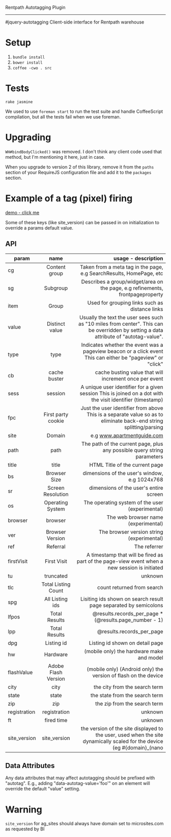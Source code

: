 Rentpath Autotagging Plugin
___________________________
#jquery-autotagging
Client-side interface for Rentpath warehouse

# Setup

1. `bundle install`
2. `bower install`
3. `coffee -cwo . src`

# Tests
`rake jasmine`

We used to use `foreman start` to run the test suite and handle CoffeeScript compilation, but all the tests fail when we use foreman.

# Upgrading
`WH#bindBodyClicked()` was removed. I don't think any client code used that method, but I'm mentioning it here, just in case.

When you upgrade to version 2 of this library, remove it from the `paths` section of your RequireJS configuration file and add it to the `packages` section.

# Example of a tag (pixel) firing
[demo - click me](http://wh.consumersource.com/wtd.gif?site=www.qa.apartmentguide.com&site_version=www.qa.apartmentguide.com_kilo&cg=home&path=%2F&ft=4040.750000043772&type=pageview&cb=0&sess=1401052257136.1408034329918&fpc=1401052257136&title=Apartments%20for%20Rent%20-%20Your%20Trusted%20Apartment%20Finder%20Tool%20at%20ApartmentGuide.com&bs=960x679&sr=1101x1713&os=Mac&browser=Chrome&ver=36&ref=&registration=0&person_id=JWDykWnpFFPs4HDP7JPY36w9Xip&ad_sense_channel=1747283222&zutron=%5Bobject%20Object%5D&refinements=%5Bobject%20Object%5D&search_criteria=%5Bobject%20Object%5D&site_optimization=%5Bobject%20Object%5D&listingMediaCache=%5Bobject%20Object%5D&user_id=JWDykWnpFFPs4HDP7JPY36w9Xip)

Some of these keys (like site_version) can be passed in on initialization to override a params default value.

## API
| param | name | usage - description |
| ------------- |:-------------:| -----:|
| cg | Content group | Taken from a meta tag in the page, e.g SearchResults, HomePage, etc |
| sg  | Subgroup | Describes a group/widget/area on the page, e.g refinements, frontpageproperty |
| item  | Group | Used for grouping links such as distance links |
| value | Distinct value | Usually the text the user sees such as "10 miles from center". This can be overridden by setting a data attribute of "autotag-value". |
| type  | type | Indicates whether the event was a pageview beacon or a click event This can either be "pageview" or "click" |
| cb  | cache buster | cache busting value that will increment once per event |
| sess | session | A unique user identifier for a given session This is joined on a dot with the visit identifier (timestamp) |
| fpc | First party cookie | Just the user identifier from above This is a separate value so as to eliminate back-end string splitting/parsing |
| site  | Domain |  e.g www.apartmentguide.com |
| path  | path | The path of the current page, plus any possible query string parameters |
| title | title | HTML Title of the current page |
| bs  | Browser Size | dimensions of the user's window, e.g 1024x768 |
| sr  | Screen Resolution|  dimensions of the user's entire screen |
| os | Operating System |  The operating system of the user (experimental) |
| browser | browser | The web browser name (experimental) |
| ver | Browser Version | The browser version string (experimental) |
| ref | Referral |The referrer |
| firstVisit | First Visit|A timestamp that will be fired as part of the page-view event when a new session is initiated |
| tu  | truncated | unknown |
| tlc | Total Listing Count | count returned from search |
| spg | All Listing ids| Lisiting ids shown on search result page separated by semicolons |
| lfpos | Total Results | @results.records_per_page * (@results.page_number - 1) |
| lpp | Total Results |@results.records_per_page |
| dpg | Listing id | Listing id shown on detail page |
| hw  | Hardware | (mobile only) the hardware make and model |
| flashValue  | Adobe Flash Version |(mobile only) (Android only) the version of flash on the device |
| city  | city | the city from the search term |
| state | state | the state from the search term |
| zip | zip | the zip from the search term |
| registration| registration | unknown |
| ft  |fired time| unknown |
| site_version | site_version | the version of the site displayed to the user, used when the site dynamically scaled for the device (eg #{domain}_(nano|deca|kilo) |

## Data Attributes

Any data attributes that may affect autotagging should be prefixed with "autotag". E.g., adding "data-autotag-value='foo'" on an element will override the default "value" setting.

# Warning
`site_version` for ag_sites should always have domain set to microsites.com as requested by BI
